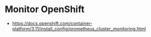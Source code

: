 # Monitor OpenShift
- https://docs.openshift.com/container-platform/3.11/install_config/prometheus_cluster_monitoring.html
